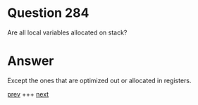 
# Question 284




 Are all local variables allocated on stack?


# Answer



Except the ones that are optimized out or allocated in registers.


[prev](283.md) +++ [next](285.md)
